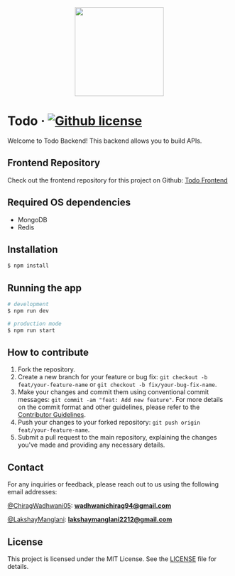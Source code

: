 <div align="center">
    <img src="https://raw.githubusercontent.com/LakshayManglani/todo-backend/main/public/todo-logo-circle.png"
    width="200">
</div>

# Todo &middot; [![Github license](https://img.shields.io/badge/license-MIT-blue)](./LICENSE)
Welcome to Todo Backend! This backend allows you to build APIs.

<!-- ## Live Demo

Check out the live demo of Todo on Netlify: [Todo Live Demo](https://your-link) -->

## Frontend Repository

Check out the frontend repository for this project on Github: [Todo Frontend](https://github.com/ChiragWadhwani05/todo-frontend)

## Required OS dependencies

- MongoDB
- Redis

## Installation

```bash
$ npm install
```

## Running the app

```bash
# development
$ npm run dev

# production mode
$ npm run start
```

## How to contribute

1. Fork the repository.
2. Create a new branch for your feature or bug fix: `git checkout -b feat/your-feature-name` or `git checkout -b fix/your-bug-fix-name`.
3. Make your changes and commit them using conventional commit messages: `git commit -am "feat: Add new feature"`. For more details on the commit format and other guidelines, please refer to the [Contributor Guidelines](./CONTRIBUTING.md).
4. Push your changes to your forked repository: `git push origin feat/your-feature-name`.
5. Submit a pull request to the main repository, explaining the changes you've made and providing any necessary details.

## Contact

For any inquiries or feedback, please reach out to us using the following email addresses:

[@ChiragWadhwani05](https://github.com/ChiragWadhwani05):
**[wadhwanichirag94@gmail.com](mailto:wadhwanichirag94@gmail.com)**

[@LakshayManglani](https://github.com/LakshayManglani):
**[lakshaymanglani2212@gmail.com](mailto:lakshaymanglani2212@gmail.com)**

## License

This project is licensed under the MIT License. See the [LICENSE](./LICENSE) file for details.